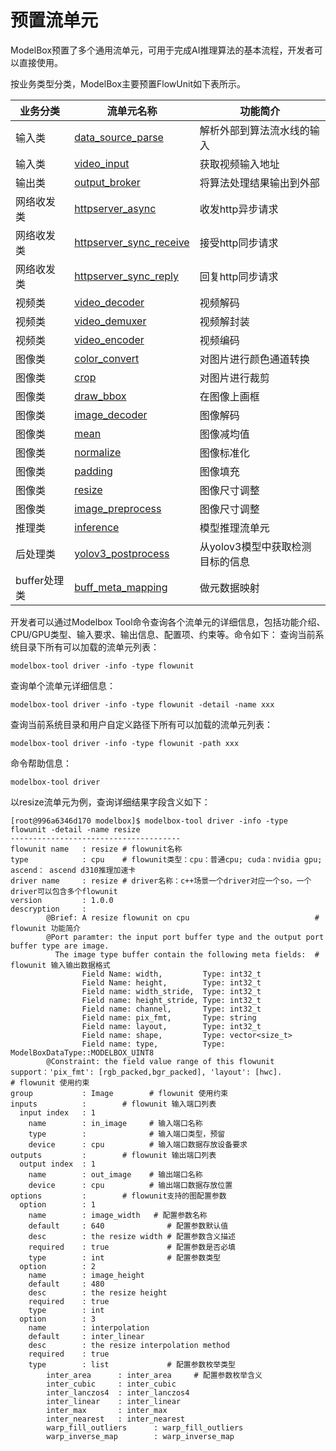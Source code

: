# 预置流单元

ModelBox预置了多个通用流单元，可用于完成AI推理算法的基本流程，开发者可以直接使用。

按业务类型分类，ModelBox主要预置FlowUnit如下表所示。

|业务分类|流单元名称|功能简介
|--|--|--|
|输入类|[data_source_parse](#data_source_parse流单元)|解析外部到算法流水线的输入
|输入类|[video_input](#video_input流单元)|获取视频输入地址
|输出类|[output_broker](#output_broker流单元)|将算法处理结果输出到外部
|网络收发类|[httpserver_async](#httpserver_async流单元)|收发http异步请求
|网络收发类|[httpserver_sync_receive](#httpserver_sync流单元)|接受http同步请求
|网络收发类|[httpserver_sync_reply](#httpserver_sync流单元)|回复http同步请求
|视频类|[video_decoder](#videodecoder流单元)|视频解码
|视频类|[video_demuxer](#videodemuxer流单元)|视频解封装
|视频类|[video_encoder](#videoencoder流单元)|视频编码
|图像类|[color_convert](#color_transpose流单元)|对图片进行颜色通道转换
|图像类|[crop](#crop流单元)|对图片进行裁剪
|图像类|[draw_bbox](#draw_bbox流单元)|在图像上画框
|图像类|[image_decoder](#image_decoder流单元)|图像解码
|图像类|[mean](#mean流单元)|图像减均值
|图像类|[normalize](#normalize流单元)|图像标准化
|图像类|[padding](#padding流单元)|图像填充
|图像类|[resize](#resize流单元)|图像尺寸调整
|图像类|[image_preprocess](#resize流单元)|图像尺寸调整
|推理类|[inference](#inference流单元)|模型推理流单元
|后处理类|[yolov3_postprocess](#common_yolobox流单元)|从yolov3模型中获取检测目标的信息
|buffer处理类|[buff_meta_mapping](#meta_mapping流单元)|做元数据映射

开发者可以通过Modelbox Tool命令查询各个流单元的详细信息，包括功能介绍、CPU/GPU类型、输入要求、输出信息、配置项、约束等。命令如下：
查询当前系统目录下所有可以加载的流单元列表：
```shell
modelbox-tool driver -info -type flowunit
```

查询单个流单元详细信息：
```shell
modelbox-tool driver -info -type flowunit -detail -name xxx
```

查询当前系统目录和用户自定义路径下所有可以加载的流单元列表：
```shell
modelbox-tool driver -info -type flowunit -path xxx
```

命令帮助信息：
```shell
modelbox-tool driver
```

以resize流单元为例，查询详细结果字段含义如下：
```shell
[root@996a6346d170 modelbox]$ modelbox-tool driver -info -type flowunit -detail -name resize
--------------------------------------
flowunit name   : resize # flowunit名称
type            : cpu    # flowunit类型：cpu：普通cpu; cuda：nvidia gpu; ascend： ascend d310推理加速卡
driver name     : resize # driver名称：c++场景一个driver对应一个so，一个driver可以包含多个flowunit
version         : 1.0.0
descryption     :        
        @Brief: A resize flowunit on cpu                            # flowunit 功能简介
        @Port paramter: the input port buffer type and the output port buffer type are image. 
          The image type buffer contain the following meta fields:  # flowunit 输入输出数据格式
                Field Name: width,         Type: int32_t
                Field Name: height,        Type: int32_t
                Field name: width_stride,  Type: int32_t
                Field name: height_stride, Type: int32_t
                Field name: channel,       Type: int32_t
                Field name: pix_fmt,       Type: string
                Field name: layout,        Type: int32_t
                Field name: shape,         Type: vector<size_t>
                Field name: type,          Type: ModelBoxDataType::MODELBOX_UINT8
        @Constraint: the field value range of this flowunit support：'pix_fmt': [rgb_packed,bgr_packed], 'layout': [hwc].                                            # flowunit 使用约束
group           : Image        # flowunit 使用约束
inputs          :        # flowunit 输入端口列表   
  input index   : 1
    name        : in_image     # 输入端口名称
    type        :              # 输入端口类型，预留
    device      : cpu          # 输入端口数据存放设备要求
outputs         :        # flowunit 输出端口列表   
  output index  : 1
    name        : out_image    # 输出端口名称
    device      : cpu          # 输出端口数据存放位置
options         :        # flowunit支持的图配置参数
  option        : 1
    name        : image_width   # 配置参数名称
    default     : 640              # 配置参数默认值
    desc        : the resize width # 配置参数含义描述
    required    : true             # 配置参数是否必填
    type        : int              # 配置参数类型
  option        : 2
    name        : image_height
    default     : 480
    desc        : the resize height
    required    : true
    type        : int
  option        : 3
    name        : interpolation
    default     : inter_linear
    desc        : the resize interpolation method
    required    : true
    type        : list             # 配置参数枚举类型
        inter_area      : inter_area     # 配置参数枚举含义
        inter_cubic     : inter_cubic
        inter_lanczos4  : inter_lanczos4
        inter_linear    : inter_linear
        inter_max       : inter_max
        inter_nearest   : inter_nearest
        warp_fill_outliers      : warp_fill_outliers
        warp_inverse_map        : warp_inverse_map
```
